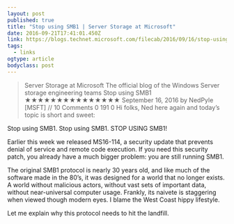 ```yaml
---
layout: post 
published: true 
title: "Stop using SMB1 | Server Storage at Microsoft" 
date: 2016-09-21T17:41:01.450Z 
link: https://blogs.technet.microsoft.com/filecab/2016/09/16/stop-using-smb1/ 
tags:
  - links
ogtype: article 
bodyclass: post 
---
```


> Server Storage at Microsoft
The official blog of the Windows Server storage engineering teams
Stop using SMB1
★★★★★★★★★★★★★★★
September 16, 2016 by NedPyle [MSFT] // 10 Comments
0
191
0
Hi folks, Ned here again and today’s topic is short and sweet:

Stop using SMB1. Stop using SMB1. STOP USING SMB1!

Earlier this week we released MS16-114, a security update that prevents denial of service and remote code execution. If you need this security patch, you already have a much bigger problem: you are still running SMB1.

The original SMB1 protocol is nearly 30 years old, and like much of the software made in the 80’s, it was designed for a world that no longer exists. A world without malicious actors, without vast sets of important data, without near-universal computer usage. Frankly, its naivete is staggering when viewed though modern eyes. I blame the West Coast hippy lifestyle.

Let me explain why this protocol needs to hit the landfill.

